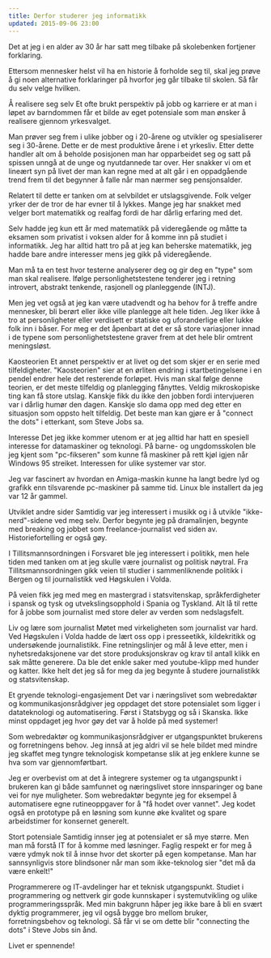 ```yaml
---
title: Derfor studerer jeg informatikk
updated: 2015-09-06 23:00
---
```


Det at jeg i en alder av 30 år har satt meg tilbake på skolebenken fortjener forklaring.

Ettersom mennesker helst vil ha en historie å forholde seg til, skal jeg prøve å gi noen alternative forklaringer på hvorfor jeg går tilbake til skolen. Så får du selv velge hvilken.

Å realisere seg selv
Et ofte brukt perspektiv på jobb og karriere er at man i løpet av barndommen får et bilde av eget potensiale som man
ønsker å realisere gjennom yrkesvalget.

Man prøver seg frem i ulike jobber og i 20-årene og utvikler og spesialiserer seg i 30-årene. Dette er de mest produktive årene i et yrkesliv. Etter dette handler alt om å beholde posisjonen man har opparbeidet seg og satt på spissen unngå at de unge og nyutdannede tar over.
Her snakker vi om et lineært syn på livet der man kan regne med at alt går i en oppadgående trend frem til det begynner å falle når man nærmer seg pensjonsalder.

Relatert til dette er tanken om at selvbildet er utslagsgivende. Folk velger yrker der de tror de har evner til å lykkes. Mange jeg har snakket med velger bort matematikk og realfag fordi de har dårlig erfaring med det.

Selv hadde jeg kun ett år med matematikk på videregående og måtte ta eksamen som privatist i voksen alder for å komme inn på studiet i informatikk. Jeg har alltid hatt tro på at jeg kan beherske
matematikk, jeg hadde bare andre interesser mens jeg gikk på videregående.

Man må ta en test hvor testerne analyserer deg og gir deg en "type" som man skal realisere. Ifølge personlighetstestene tenderer jeg i retning introvert, abstrakt tenkende, rasjonell og planleggende (INTJ).

Men jeg vet også at jeg kan være utadvendt og ha behov for å treffe andre mennesker, bli berørt eller ikke ville planlegge alt hele tiden. Jeg liker ikke å tro at personligheter eller verdisett er statiske og uforanderlige eller lukke folk inn i båser. For meg er det åpenbart at det er så store variasjoner innad i de typene som personlighetstestene graver frem at det hele blir omtrent meningsløst.

Kaosteorien
Et annet perspektiv er at livet og det som skjer er en serie med tilfeldigheter. "Kaosteorien" sier at en ørliten endring i startbetingelsene i en pendel endrer hele det resterende forløpet.
Hvis man skal følge denne teorien, er det meste tilfeldig og planlegging fånyttes. Veldig mikroskopiske ting kan få store utslag. Kanskje fikk du ikke den jobben fordi intervjueren var i dårlig humør den dagen. Kanskje slo dama opp med deg etter en situasjon som oppsto helt tilfeldig. Det beste man kan gjøre er å "connect the dots" i etterkant, som Steve Jobs sa.

Interesse
Det jeg ikke kommer utenom er at jeg alltid har hatt en spesiell interesse for datamaskiner og teknologi. På barne- og ungdomsskolen ble jeg kjent som "pc-fikseren" som kunne få maskiner på rett kjøl igjen når Windows 95 streiket. Interessen for ulike systemer var stor.

Jeg var fascinert av hvordan en Amiga-maskin kunne ha langt bedre lyd og grafikk enn tilsvarende pc-maskiner på samme tid. Linux ble installert da jeg var 12 år gammel.

Utviklet andre sider
Samtidig var jeg interessert i musikk og i å utvikle "ikke-nerd"-sidene ved meg selv.
Derfor begynte jeg på dramalinjen, begynte med breaking og jobbet som freelance-journalist ved siden av. Historiefortelling er også gøy.

I Tillitsmannsordningen i Forsvaret ble jeg interessert i politikk, men hele tiden med tanken om at jeg skulle være journalist og politisk nøytral. Fra Tillitsmannsordningen gikk veien til studier i sammenliknende politikk i Bergen og til journalistikk ved Høgskulen i Volda.

På veien fikk jeg med meg en mastergrad i statsvitenskap, språkferdigheter i spansk og tysk og utvekslingsopphold i Spania og Tyskland. Alt lå til rette for å jobbe som journalist med store deler av verden som nedslagsfelt.

Liv og lære som journalist
Møtet med virkeligheten som journalist var hard. Ved Høgskulen i Volda hadde de lært oss opp i presseetikk, kildekritikk og undersøkende journalistikk. Fine retningslinjer og mål å leve etter, men i nyhetsredaksjonene var det store produksjonskrav og krav til antall klikk en sak måtte generere. Da ble det enkle saker med youtube-klipp med hunder og katter. Ikke helt det jeg så for meg da jeg begynte å studere journalistikk og statsvitenskap.

Et gryende teknologi-engasjement
Det var i næringslivet som webredaktør og kommunikasjonsrådgiver jeg oppdaget det store potensialet som ligger i datateknologi og automatisering. Først i Statsbygg og så i Skanska. Ikke minst oppdaget jeg hvor gøy det var å holde på med systemer!

Som webredaktør og kommunikasjonsrådgiver er utgangspunktet brukerens og forretningens behov. Jeg innså at jeg aldri vil se hele bildet med mindre jeg skaffet meg tyngre teknologisk kompetanse slik at jeg enklere kunne se hva som var gjennomførtbart.

Jeg er overbevist om at det å integrere systemer og ta utgangspunkt i brukeren kan gi både samfunnet og næringslivet store innsparinger og bane vei for nye muligheter. Som webredaktør begynte jeg for eksempel å automatisere egne rutineoppgaver for å "få hodet over vannet".
Jeg kodet også en prototype på en løsning som kunne øke kvalitet og spare arbeidstimer for konsernet generelt.

Stort potensiale
Samtidig innser jeg at potensialet er så mye større. Men man må forstå IT for å komme med løsninger. Faglig respekt er for meg å være ydmyk nok til å innse hvor det skorter på egen kompetanse. Man har sannsynligvis
store blindsoner når man som ikke-teknolog sier "det må da være enkelt!"

Programmerere og IT-avdelinger har et teknisk utgangspunkt. Studiet i programmering og nettverk gir gode kunnskaper i systemutvikling og ulike programmeringsspråk. Med min bakgrunn håper jeg ikke bare å bli en svært dyktig programmerer, jeg vil også bygge bro mellom bruker, forretningsbehov og teknologi. Så får vi se om dette blir "connecting the dots"
i Steve Jobs sin ånd.

Livet er spennende!
